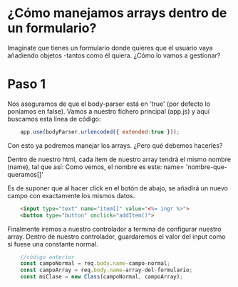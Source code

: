 # ¿Cómo manejamos arrays dentro de un formulario?

Imagínate que tienes un formulario donde quieres que el usuario vaya añadiendo objetos -tantos como él quiera. ¿Cómo lo vamos a gestionar?

# Paso 1

Nos aseguramos de que el body-parser está en 'true' (por defecto lo poníamos en false).
Vamos a nuestro fichero principal (app.js) y aquí buscamos esta línea de código:


```javascript
    app.use(bodyParser.urlencoded({ extended:true }));
```

Con esto ya podremos manejar los arrays. ¿Pero qué debemos hacerles?

Dentro de nuestro html, cada item de nuestro array tendrá el mismo nombre (name), tal que así:
Como vemos, el nombre es este: name= 'nombre-que-queramos[]'

Es de suponer que al hacer click en el botón de abajo, se añadirá un nuevo campo con exactamente los mismos datos.

```html
    <input type="text" name="item[]" value="<%= ingr %>">
    <button type="button" onclick="addItem()"> 
```

Finalmente iremos a nuestro controlador a termina de configurar nuestro array.
Dentro de nuestro controlador, guardaremos el valor del input como si fuese una constante normal.

```javascript
    //código anterior
    const campoNormal = req.body.name-campo-normal;
    const campoArray = req.body.name-array-del-formulario;
    const miClase = new Class(campoNormal, campoArray);
```